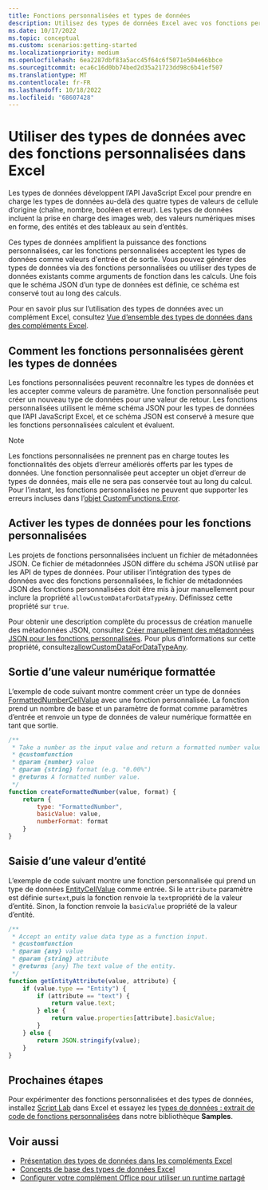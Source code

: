 ```yaml
---
title: Fonctions personnalisées et types de données
description: Utilisez des types de données Excel avec vos fonctions personnalisées et compléments Office.
ms.date: 10/17/2022
ms.topic: conceptual
ms.custom: scenarios:getting-started
ms.localizationpriority: medium
ms.openlocfilehash: 6ea2287dbf83a5acc45f64c6f5071e504e66bbce
ms.sourcegitcommit: eca6c16d0bb74bed2d35a21723dd98c6b41ef507
ms.translationtype: MT
ms.contentlocale: fr-FR
ms.lasthandoff: 10/18/2022
ms.locfileid: "68607428"
---
```

# <a name="use-data-types-with-custom-functions-in-excel"></a>Utiliser des types de données avec des fonctions personnalisées dans Excel

Les types de données développent l’API JavaScript Excel pour prendre en charge les types de données au-delà des quatre types de valeurs de cellule d’origine (chaîne, nombre, booléen et erreur). Les types de données incluent la prise en charge des images web, des valeurs numériques mises en forme, des entités et des tableaux au sein d’entités.

Ces types de données amplifient la puissance des fonctions personnalisées, car les fonctions personnalisées acceptent les types de données comme valeurs d'entrée et de sortie. Vous pouvez générer des types de données via des fonctions personnalisées ou utiliser des types de données existants comme arguments de fonction dans les calculs. Une fois que le schéma JSON d’un type de données est définie, ce schéma est conservé tout au long des calculs.

Pour en savoir plus sur l’utilisation des types de données avec un complément Excel, consultez [Vue d’ensemble des types de données dans des compléments Excel](excel-data-types-overview.md).

## <a name="how-custom-functions-handle-data-types"></a>Comment les fonctions personnalisées gèrent les types de données

Les fonctions personnalisées peuvent reconnaître les types de données et les accepter comme valeurs de paramètre. Une fonction personnalisée peut créer un nouveau type de données pour une valeur de retour. Les fonctions personnalisées utilisent le même schéma JSON pour les types de données que l’API JavaScript Excel, et ce schéma JSON est conservé à mesure que les fonctions personnalisées calculent et évaluent.

> [!NOTE]
> Les fonctions personnalisées ne prennent pas en charge toutes les fonctionnalités des objets d’erreur améliorés offerts par les types de données. Une fonction personnalisée peut accepter un objet d’erreur de types de données, mais elle ne sera pas conservée tout au long du calcul. Pour l’instant, les fonctions personnalisées ne peuvent que supporter les erreurs incluses dans l’[objet CustomFunctions.Error](custom-functions-errors.md).

## <a name="enable-data-types-for-custom-functions"></a>Activer les types de données pour les fonctions personnalisées

Les projets de fonctions personnalisées incluent un fichier de métadonnées JSON. Ce fichier de métadonnées JSON diffère du schéma JSON utilisé par les API de types de données. Pour utiliser l’intégration des types de données avec des fonctions personnalisées, le fichier de métadonnées JSON des fonctions personnalisées doit être mis à jour manuellement pour inclure la propriété `allowCustomDataForDataTypeAny`. Définissez cette propriété sur `true`.

Pour obtenir une description complète du processus de création manuelle des métadonnées JSON, consultez [Créer manuellement des métadonnées JSON pour les fonctions personnalisées](custom-functions-json.md). Pour plus d’informations sur cette propriété, consultez[allowCustomDataForDataTypeAny](custom-functions-json.md#allowcustomdatafordatatypeany).

## <a name="output-a-formatted-number-value"></a>Sortie d’une valeur numérique formattée

L’exemple de code suivant montre comment créer un type de données [FormattedNumberCellValue](/javascript/api/excel/excel.formattednumbercellvalue) avec une fonction personnalisée. La fonction prend un nombre de base et un paramètre de format comme paramètres d’entrée et renvoie un type de données de valeur numérique formattée en tant que sortie.

```js
/**
 * Take a number as the input value and return a formatted number value as the output.
 * @customfunction
 * @param {number} value
 * @param {string} format (e.g. "0.00%")
 * @returns A formatted number value.
 */
function createFormattedNumber(value, format) {
    return {
        type: "FormattedNumber",
        basicValue: value,
        numberFormat: format
    }
}
```

## <a name="input-an-entity-value"></a>Saisie d’une valeur d’entité

L’exemple de code suivant montre une fonction personnalisée qui prend un type de données [EntityCellValue](/javascript/api/excel/excel.entitycellvalue) comme entrée. Si le `attribute` paramètre est définie sur`text`,puis la fonction renvoie la `text`propriété de la valeur d’entité. Sinon, la fonction renvoie la `basicValue` propriété de la valeur d’entité.

```js
/**
 * Accept an entity value data type as a function input.
 * @customfunction
 * @param {any} value
 * @param {string} attribute
 * @returns {any} The text value of the entity.
 */
function getEntityAttribute(value, attribute) {
    if (value.type == "Entity") {
        if (attribute == "text") {
            return value.text;
        } else {
            return value.properties[attribute].basicValue;
        }
    } else {
        return JSON.stringify(value);
    }
}
```

## <a name="next-steps"></a>Prochaines étapes

Pour expérimenter des fonctions personnalisées et des types de données, installez [Script Lab](../overview/explore-with-script-lab.md) dans Excel et essayez les [types de données : extrait de code de fonctions personnalisées](https://github.com/OfficeDev/office-js-snippets/blob/prod/samples/excel/16-custom-functions/data-types-custom-functions.yaml) dans notre bibliothèque **Samples**.

## <a name="see-also"></a>Voir aussi

* [Présentation des types de données dans les compléments Excel](excel-data-types-overview.md)
* [Concepts de base des types de données Excel](excel-data-types-concepts.md)
* [Configurer votre complément Office pour utiliser un runtime partagé](../develop/configure-your-add-in-to-use-a-shared-runtime.md)
